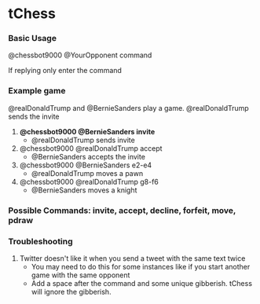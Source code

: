 # tChess
### Basic Usage
@chessbot9000 @YourOpponent command

If replying only enter the command
### Example game
@realDonaldTrump and @BernieSanders play a game. @realDonaldTrump sends the invite
1. **@chessbot9000 @BernieSanders invite** 
    * @realDonaldTrump sends invite
2. @chessbot9000 @realDonaldTrump accept 
    * @BernieSanders accepts the invite
3. @chessbot9000 @BernieSanders e2-e4
    * @realDonaldTrump moves a pawn
4. @chessbot9000 @realDonaldTrump g8-f6
    * @BernieSanders moves a knight
### Possible Commands: invite, accept, decline, forfeit, move, pdraw
### Troubleshooting
1. Twitter doesn't like it when you send a tweet with the same text twice
    * You may need to do this for some instances like if you start another game with the same opponent
    * Add a space after the command and some unique gibberish.  tChess will ignore the gibberish.
